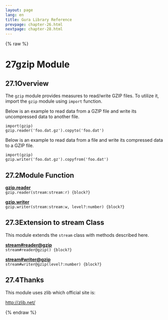 ```yaml
---
layout: page
lang: en
title: Gura Library Reference
prevpage: chapter-26.html
nextpage: chapter-28.html
---
```

{% raw %}
<h1><span class="caption-index-1">27</span><a name="anchor-27"></a>gzip Module</h1>
<h2><span class="caption-index-2">27.1</span><a name="anchor-27-1"></a>Overview</h2>
<p>
The <code>gzip</code> module provides measures to read/write GZIP files. To utilize it, import the <code>gzip</code> module using <code>import</code> function.
</p>
<p>
Below is an example to read data from a GZIP file and write its uncompressed data to another file.
</p>
<pre><code>import(gzip)
gzip.reader('foo.dat.gz').copyto('foo.dat')
</code></pre>
<p>
Below is an example to read data from a file and write its compressed data to a GZIP file.
</p>
<pre><code>import(gzip)
gzip.writer('foo.dat.gz').copyfrom('foo.dat')
</code></pre>
<h2><span class="caption-index-2">27.2</span><a name="anchor-27-2"></a>Module Function</h2>
<p>
<div><strong style="text-decoration:underline">gzip.reader</strong></div>
<div style="margin-bottom:1em"><code>gzip.reader(stream:stream:r) {block?}</code></div>

</p>
<p>
<div><strong style="text-decoration:underline">gzip.writer</strong></div>
<div style="margin-bottom:1em"><code>gzip.writer(stream:stream:w, level?:number) {block?}</code></div>

</p>
<h2><span class="caption-index-2">27.3</span><a name="anchor-27-3"></a>Extension to stream Class</h2>
<p>
This module extends the <code>stream</code> class with methods described here.
</p>
<p>
<div><strong style="text-decoration:underline">stream#reader@gzip</strong></div>
<div style="margin-bottom:1em"><code>stream#reader@gzip() {block?}</code></div>

</p>
<p>
<div><strong style="text-decoration:underline">stream#writer@gzip</strong></div>
<div style="margin-bottom:1em"><code>stream#writer@gzip(level?:number) {block?}</code></div>

</p>
<h2><span class="caption-index-2">27.4</span><a name="anchor-27-4"></a>Thanks</h2>
<p>
This module uses zlib which official site is:
</p>
<p>
<a href="http://zlib.net/">http://zlib.net/</a>
</p>
<p />

{% endraw %}
